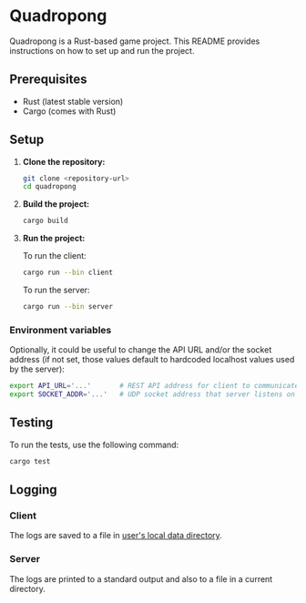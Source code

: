 # Quadropong

Quadropong is a Rust-based game project. This README provides instructions on how to set up and run the project.

## Prerequisites

- Rust (latest stable version)
- Cargo (comes with Rust)

## Setup

1. **Clone the repository:**

    ```sh
    git clone <repository-url>
    cd quadropong
    ```

2. **Build the project:**

    ```sh
    cargo build
    ```

3. **Run the project:**

    To run the client:

    ```sh
    cargo run --bin client
    ```

    To run the server:

    ```sh
    cargo run --bin server
    ```

### Environment variables

Optionally, it could be useful to change the API URL and/or the socket address
(if not set, those values default to hardcoded localhost values used by the server):

```sh
export API_URL='...'       # REST API address for client to communicate with the server
export SOCKET_ADDR='...'   # UDP socket address that server listens on for client updates 
```

## Testing

To run the tests, use the following command:

```sh
cargo test
```

## Logging

### Client

The logs are saved to a file in [user's local data directory](https://docs.rs/dirs/6.0.0/dirs/fn.data_local_dir.html).

### Server

The logs are printed to a standard output and also to a file in a current directory.
